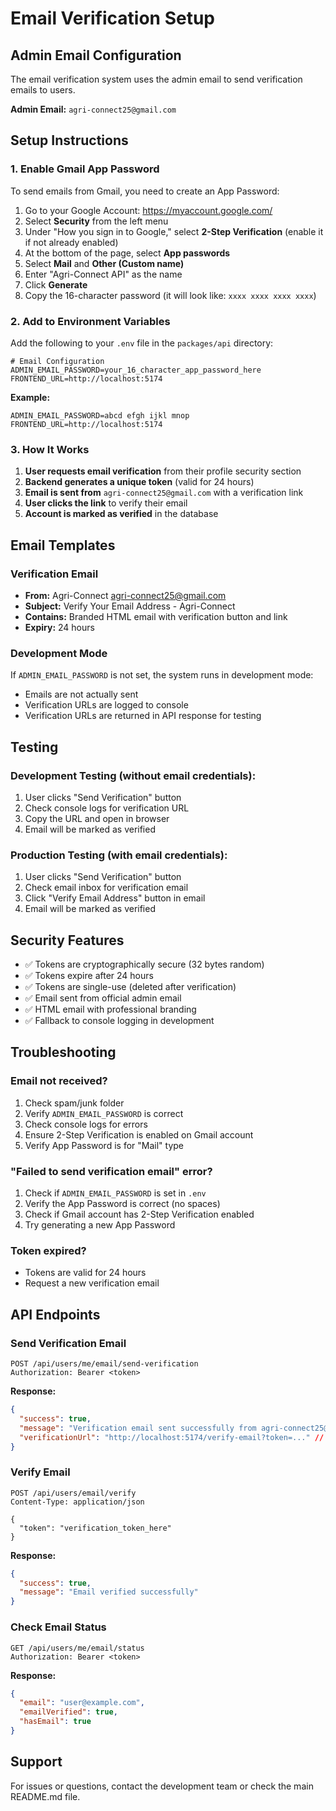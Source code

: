 # Email Verification Setup

## Admin Email Configuration

The email verification system uses the admin email to send verification emails to users.

**Admin Email:** `agri-connect25@gmail.com`

## Setup Instructions

### 1. Enable Gmail App Password

To send emails from Gmail, you need to create an App Password:

1. Go to your Google Account: https://myaccount.google.com/
2. Select **Security** from the left menu
3. Under "How you sign in to Google," select **2-Step Verification** (enable it if not already enabled)
4. At the bottom of the page, select **App passwords**
5. Select **Mail** and **Other (Custom name)**
6. Enter "Agri-Connect API" as the name
7. Click **Generate**
8. Copy the 16-character password (it will look like: `xxxx xxxx xxxx xxxx`)

### 2. Add to Environment Variables

Add the following to your `.env` file in the `packages/api` directory:

```env
# Email Configuration
ADMIN_EMAIL_PASSWORD=your_16_character_app_password_here
FRONTEND_URL=http://localhost:5174
```

**Example:**
```env
ADMIN_EMAIL_PASSWORD=abcd efgh ijkl mnop
FRONTEND_URL=http://localhost:5174
```

### 3. How It Works

1. **User requests email verification** from their profile security section
2. **Backend generates a unique token** (valid for 24 hours)
3. **Email is sent from** `agri-connect25@gmail.com` with a verification link
4. **User clicks the link** to verify their email
5. **Account is marked as verified** in the database

## Email Templates

### Verification Email
- **From:** Agri-Connect <agri-connect25@gmail.com>
- **Subject:** Verify Your Email Address - Agri-Connect
- **Contains:** Branded HTML email with verification button and link
- **Expiry:** 24 hours

### Development Mode

If `ADMIN_EMAIL_PASSWORD` is not set, the system runs in development mode:
- Emails are not actually sent
- Verification URLs are logged to console
- Verification URLs are returned in API response for testing

## Testing

### Development Testing (without email credentials):
1. User clicks "Send Verification" button
2. Check console logs for verification URL
3. Copy the URL and open in browser
4. Email will be marked as verified

### Production Testing (with email credentials):
1. User clicks "Send Verification" button
2. Check email inbox for verification email
3. Click "Verify Email Address" button in email
4. Email will be marked as verified

## Security Features

- ✅ Tokens are cryptographically secure (32 bytes random)
- ✅ Tokens expire after 24 hours
- ✅ Tokens are single-use (deleted after verification)
- ✅ Email sent from official admin email
- ✅ HTML email with professional branding
- ✅ Fallback to console logging in development

## Troubleshooting

### Email not received?
1. Check spam/junk folder
2. Verify `ADMIN_EMAIL_PASSWORD` is correct
3. Check console logs for errors
4. Ensure 2-Step Verification is enabled on Gmail account
5. Verify App Password is for "Mail" type

### "Failed to send verification email" error?
1. Check if `ADMIN_EMAIL_PASSWORD` is set in `.env`
2. Verify the App Password is correct (no spaces)
3. Check if Gmail account has 2-Step Verification enabled
4. Try generating a new App Password

### Token expired?
- Tokens are valid for 24 hours
- Request a new verification email

## API Endpoints

### Send Verification Email
```
POST /api/users/me/email/send-verification
Authorization: Bearer <token>
```

**Response:**
```json
{
  "success": true,
  "message": "Verification email sent successfully from agri-connect25@gmail.com",
  "verificationUrl": "http://localhost:5174/verify-email?token=..." // Only in development
}
```

### Verify Email
```
POST /api/users/email/verify
Content-Type: application/json

{
  "token": "verification_token_here"
}
```

**Response:**
```json
{
  "success": true,
  "message": "Email verified successfully"
}
```

### Check Email Status
```
GET /api/users/me/email/status
Authorization: Bearer <token>
```

**Response:**
```json
{
  "email": "user@example.com",
  "emailVerified": true,
  "hasEmail": true
}
```

## Support

For issues or questions, contact the development team or check the main README.md file.
